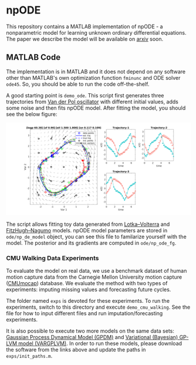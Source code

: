 # npODE

This repository contains a MATLAB implementation of npODE - a nonparametric model for learning unknown ordinary differential equations. The paper we describe the model will be available on [arxiv](https://arxiv.org) soon.

## MATLAB Code
The implementation is in MATLAB and it does not depend on any software other than MATLAB's own optimization function ``fminunc`` and ODE solver ``ode45``. So, you should be able to run the code off-the-shelf.

A good starting point is ``demo_ode``. This script first generates three trajectories from [Van der Pol oscillator](https://en.wikipedia.org/wiki/Van_der_Pol_oscillator) with different initial values, adds some noise and then fits npODE model. After fitting the model, you should see the below figure: 

![VDP](vdp.png)

The script allows fitting toy data generated from [Lotka–Volterra](https://en.wikipedia.org/wiki/Lotka%E2%80%93Volterra_equations) and [FitzHugh–Nagumo](https://en.wikipedia.org/wiki/FitzHugh%E2%80%93Nagumo_model) models. npODE model parameters are stored in ``ode/np_de_model`` object, you can see this file to familarize yourself with the model. The posterior and its gradients are computed in ``ode/np_ode_fg``.


### CMU Walking Data Experiments
To evaluate the model on real data, we use a benchmark dataset of human motion capture data from the Carnegie Mellon University motion capture ([CMUmocap](http://mocap.cs.cmu.edu/)) database. We evaluate the method with two types of experiments: imputing missing values and forecasting future cycles. 

The folder named ``exps`` is devoted for these experiments. To run the experiments, switch to this directory and execute ``demo_cmu_walking``. See the file for how to input different files and run imputation/forecasting experiments.

It is also possible to execute two more models on the same data sets: [Gaussian Process Dynamical Model (GPDM)](http://www.dgp.toronto.edu/~jmwang/gpdm/) and [Variational (Bayesian) GP-LVM model (VARGPLVM)](https://github.com/SheffieldML/vargplvm). In order to run these models, please download the software from the links above and update the paths in ``exps/init_paths.m``.
